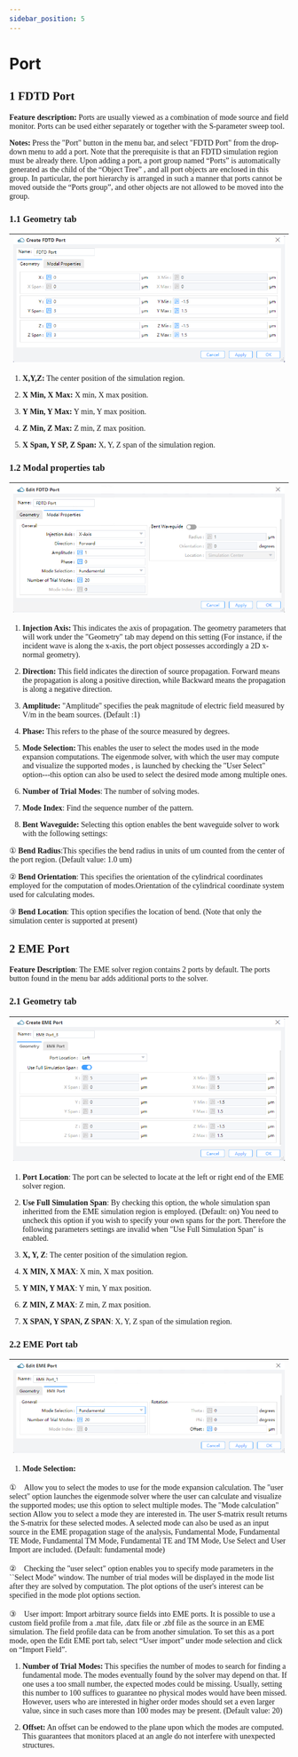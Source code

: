 ```yaml
---
sidebar_position: 5
---
```



# Port

<font face = "Calibri">

## 1 FDTD Port

<div class="text-justify">

**Feature description:**
Ports are usually viewed as a combination of mode source and field monitor. Ports can be used either separately or together with the S-parameter sweep tool.

**Notes:**
Press the "Port" button in the menu bar, and select "FDTD Port" from the drop-down menu to add a port. Note that the prerequisite is that an FDTD simulation region must be already there. Upon adding a port, a port group named “Ports” is automatically generated as the child of the “Object Tree” , and all port objects are enclosed in this group. In particular, the port hierarchy is arranged in such a manner that ports cannot be moved outside the “Ports group”, and other objects are not allowed to be moved into the group.

### 1.1 Geometry tab

|!['Port1'](../../static/img/tutorial/Port/Port1.png)|
| :------------------------------------------------------------: |

1) **X,Y,Z:**
The center position of the simulation region.

2) **X Min, X Max:**
X min, X max position.

3) **Y Min, Y Max:**
Y min, Y max position.

4) **Z Min, Z Max:**
Z min, Z max position.

5) **X Span, Y SP, Z Span:**
X, Y, Z span of the simulation region.

### 1.2 Modal properties tab

|!['Port3'](../../static/img/tutorial/Port/Port3.png )|
| :------------------------------------------------------------: |

1) **Injection Axis:**
This indicates the axis of propagation. The geometry parameters that will work under the "Geometry" tab may depend on this setting (For instance, if the incident wave is along the x-axis, the port object possesses accordingly a 2D x-normal geometry).

2) **Direction:**
This field indicates the direction of source propagation. Forward means the propagation is along a positive direction, while Backward means the propagation is along a negative direction.

3) **Amplitude:**
"Amplitude" specifies the peak magnitude of electric field measured by V/m in the beam sources. (Default :1)

4) **Phase:**
This refers to the phase of the source measured by degrees.

5) **Mode Selection:**
This enables the user to select the modes used in the mode expansion computations. The eigenmode solver, with which the user may compute and visualize the supported modes , is launched by checking the "User Select" option---this option can also be used to select the desired mode among multiple ones.

6) **Number of Trial Modes**: The number of solving modes.

7) **Mode Index**: Find the sequence number of the pattern.

8) **Bent Waveguide:**
Selecting this option enables the bent waveguide solver to work with the following settings:

① **Bend Radius**:This specifies the bend radius in units of um counted from the center of the port region. (Default value: 1.0 um)

② **Bend Orientation**: This specifies the orientation of the cylindrical coordinates employed for the computation of modes.Orientation of the cylindrical coordinate system used for calculating modes.

③ **Bend Location**: This option specifies the location of bend. (Note that only the simulation center is supported at present)


## 2 EME Port

**Feature Description**: The EME solver region contains 2 ports by default. The ports button found in the menu bar adds additional ports to the solver.

### 2.1 Geometry tab

|!['Port8'](../../static/img/tutorial/Port/emeport1.png)|
| :------------------------------------------------------------: |

1) **Port Location**: The port can be selected to locate at the left or right end of the EME solver region.

2) **Use Full Simulation Span**: By checking this option, the whole
simulation span inheritted from the EME simulation region is employed. (Default: on) You need to uncheck this option if you wish to specify your own spans for the port. Therefore the following parameters settings are invalid when "Use Full Simulation Span" is enabled.

3) **X, Y, Z**: The center position of the simulation region.

4) **X MIN, X MAX**: X min, X max position.

5) **Y MIN, Y MAX**: Y min, Y max position.

6) **Z MIN, Z MAX**: Z min, Z max position.

7) **X SPAN, Y SPAN, Z SPAN**: X, Y, Z span of the simulation region.

### 2.2 EME Port tab

|!['Port8'](../../static/img/tutorial/Port/emeport2.png)|
| :------------------------------------------------------------: |

1) **Mode Selection:**

①　Allow you to select the modes to use for the mode expansion calculation. The "user select" option launches the eigenmode solver where the user can calculate and visualize the supported modes; use this option to select multiple modes. The "Mode calculation" section Allow you to select a mode they are interested in. The user S-matrix result returns the S-matrix for these selected modes. A selected mode can also be used as an input source in the EME propagation stage of the analysis, Fundamental Mode, Fundamental TE Mode, Fundamental TM Mode, Fundamental TE and TM Mode, Use Select and User Import are included. (Default: fundamental mode)

②　Checking the "user select" option enables you to specify mode parameters in the ``Select Mode'' window. The number of trial modes will be displayed in the mode list after they are solved by computation. The plot options of the user's interest can be specified in the mode plot options section.

③　User import: Import arbitrary source fields into EME ports. It is possible to use a custom field profile from a .mat file, .datx file or .zbf file as the source in an EME simulation. The field profile data can be from another simulation. To set this as a port mode, open the Edit EME port tab, select “User import” under mode selection and click on “Import Field”.

1) **Number of Trial Modes:** This specifies the number of modes to search for finding a fundamental mode. The modes eventually found by the solver may depend on that. If one uses a too small number, the expected modes could be missing. Usually, setting this number to 100 suffices to guarantee no physical modes would have been missed. However, users who are interested in higher order modes should set a even larger value, since in such cases more than 100 modes may be present. (Default value: 20)

2) **Offset:** An offset can be endowed to the plane upon which the modes are computed. This guarantees that monitors placed at an angle do not interfere with unexpected structures.


</div>

</font>